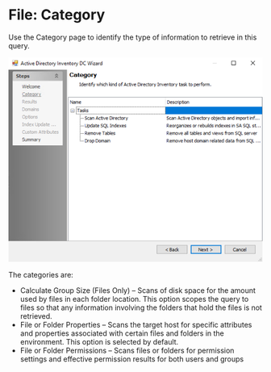 # File: Category

Use the Category page to identify the type of information to retrieve in this query.

![File Search Wizard Category page](/static/img/product_docs/accessanalyzer/accessanalyzer/enterpriseauditor/admin/datacollector/adinventory/category.png)

The categories are:

- Calculate Group Size (Files Only) – Scans of disk space for the amount used by files in each folder location. This option scopes the query to files so that any information involving the folders that hold the files is not retrieved.
- File or Folder Properties – Scans the target host for specific attributes and properties associated with certain files and folders in the environment. This option is selected by default.
- File or Folder Permissions – Scans files or folders for permission settings and effective permission results for both users and groups
